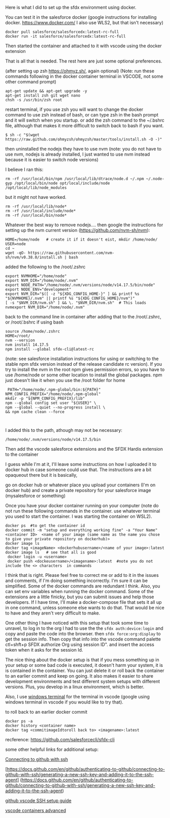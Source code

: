 Here is what I did to set up the sfdx environment using docker. 

You can test it in the salesforce docker (google instructions for installing docker. https://www.docker.com/  I also use WLS2, but that isn't necessary)
```
docker pull salesforce/salesforcedx:latest-rc-full
docker run -it salesforce/salesforcedx:latest-rc-full
```

Then started the container and attached to it with vscode using the docker extension

That is all that is needed.  The rest here are just some optional preferences.

(after setting up zsh https://ohmyz.sh/, again optional) (Note: run these commands following in the docker container terminal in VSCODE, not some other command prompt)
```
apt-get update && apt-get upgrade -y
apt-get install zsh git wget nano
chsh -s /usr/bin/zsh root

```
restart terminal, if you use zsh you will want to change the docker command to use zsh instead of bash, or can type zsh in the bash prompt and it will switch when you startup. or add the zsh command to the ~/.bshrc file, although that makes it more difficult to switch back to bash if you want.

```
$ sh -c "$(wget https://raw.github.com/ohmyzsh/ohmyzsh/master/tools/install.sh -O -)"
```

then uninstalled the nodejs they have to use nvm (note: you do not have to use nvm, nodejs is already installed, I just wanted to use nvm instead because it is easier to switch node versions)

I believe I ran this:

```
rm -rf /usr/local/bin/npm /usr/local/lib/dtrace/node.d ~/.npm ~/.node-gyp /opt/local/bin/node opt/local/include/node /opt/local/lib/node_modules
```
but it might not have worked.
```
rm -rf /usr/local/lib/node*
rm -rf /usr/local/include/node* 
rm -rf /usr/local/bin/node*  
```
Whatever the best way to remove nodejs....
then google the instructions for setting up the nvm current version (https://github.com/nvm-sh/nvm):
```
HOME=/home/node   # create it if it doesn't eist, mkdir /home/node/
USER=node
cd ~
wget -qO- https://raw.githubusercontent.com/nvm-sh/nvm/v0.38.0/install.sh | bash

```

added the following to the /root/.zshrc

```
export NVMHOME="/home/node"
export NVM_DIR="/home/node/.nvm"
export NODE_PATH="/home/node/.nvm/versions/node/v14.17.5/bin/node"
export NODE_ENV="development"
export NVM_DIR="$([ -z "${XDG_CONFIG_HOME-}" ] && printf %s "${NVMHOME}/.nvm" || printf %s "${XDG_CONFIG_HOME}/nvm")"
[ -s "$NVM_DIR/nvm.sh" ] && \. "$NVM_DIR/nvm.sh"  # This loads nvmexport NVM_DIR="/home/node/.nvm"

```
back to the command line in container after adding that to the /root/.zshrc, or /root/.bshrc if using bash
```
source /home/node/.zshrc
HOME=/root/   
nvm --version 
nvm install 14.17.5
npm install --global sfdx-cli@latest-rc  
```
 (note: see salesforce installation instructions for using or switching to the stable npm sfdx version instead of the release candidate rc version).  If you try to install the nvm in the root npm gives permission errors, so you have to use /home/node or some other location to install the global packages. npm just doesn't like it when you use the /root folder for home



```
 PATH="/home/node/.npm-global/bin:${PATH}" 
NPM_CONFIG_PREFIX="/home/node/.npm-global"
mkdir -p "${NPM_CONFIG_PREFIX}/lib"  
npm --global config set user "${USER}" \  
npm --global --quiet --no-progress install \    
&& npm cache clean --force

   
```

I added this to the path, athough may not be necessary:
```
/home/node/.nvm/versions/node/v14.17.5/bin
```
Then add the vscode salesforce extensions and the SFDX Hardis extension to the container

I guess while I'm at it, I'll leave some instructions on how I uploaded it to docker hub in case someone could use that.  The instructions are a bit opaqueout there but it is basically, 

go on docker hub or whatever place you upload your containers (I'm on docker hub) and create a private repository for your salesforce image (mysalesforce or something)

Once you have your docker container running on your computer (note do not run these following commands in the container. use whatever terminal you used to start the container. I was starting the container on WSL2).
```
docker ps  #to get the container id
docker commit -m "setup and everything working fine" -a "Your Name" <container ID>  <name of your image (same name as the name you chose to give your private repository on dockerhub)>
docker image ls   
docker tag <imageName> <dockerhubusername>/<name of your image>:latest 
docker image ls   # see that all is good
 docker login -u <username>
 docker push <dockeusername>/<imagename>:latest  #note you do not include the <> characters  in commands
 ```

I think that is right. Please feel free to correct me or add to it in the issues and comments, if I'm doing something incorrectly. I'm sure it can be simplified.  Some of the docker commands are redundant I think. Also, you can set env variables when running the docker command. Some of the extensions are a little finicky, but you can submit issues and help those developers. If I have time, I'll make a docker-compose file that sets it all up in one command, unless someone else wants to do that.  That would be nice to have and they aren't very difficult to make.
 
 One other thing I have noticed with this setup that took some time to unravel, to log in to the org I had to use the the `sfdx auth:device:login` and copy and paste the code into the browser.  then  `sfdx force:org:display` to get the session info.  Then copy that info into the vscode command palette ctl+shft+p SFDX authorize Org using session ID". and insert the access token when it asks for the session Id.  

The nice thing about the docker setup is that if you mess something up in your setup or some bad code is executed, it doesn't harm your system, it is is contained in the container.  You can just delete it or roll back the container to an earlier commit and keep on going. It also makes it easier to share development environments and test different system setups with different versions. Plus, you develop in a linux environment, which is better.

Also, I use [windows terminal](https://www.microsoft.com/en-us/p/windows-terminal/9n0dx20hk701?activetab=pivot:overviewtab) for the terminal in vscode (google using windows terminal in vscode if you would like to try that).

to roll back to an earlier docker commit
```
docker ps -a
docker history <container name>
docker tag <commitimageIdtoroll back to> <imagename>:latest
```

recference: https://github.com/salesforcecli/sfdx-cli

some other helpful links for additional setup:

[Connecting to github with ssh](https://docs.github.com/en/github/authenticating-to-github/connecting-to-github-with-ssh)

[https://docs.github.com/en/github/authenticating-to-github/connecting-to-github-with-ssh/generating-a-new-ssh-key-and-adding-it-to-the-ssh-agent]
(https://docs.github.com/en/github/authenticating-to-github/connecting-to-github-with-ssh/generating-a-new-ssh-key-and-adding-it-to-the-ssh-agent)

[github vscode SSH setup guide](https://awsm.page/git/use-github-with-ssh-complete-guide-including-vscode-setup/)

[vscode containers advanced](https://code.visualstudio.com/docs/remote/containers-advanced)
